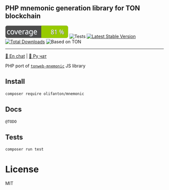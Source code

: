 PHP mnemonic generation library for TON blockchain
---

![Code Coverage Badge](./.github/badges/coverage.svg)
![Tests](https://github.com/olifanton/mnemonic/actions/workflows/tests.yml/badge.svg)
[![Latest Stable Version](https://poser.pugx.org/olifanton/mnemonic/v/stable)](https://packagist.org/packages/olifanton/mnemonic)
[![Total Downloads](https://poser.pugx.org/olifanton/mnemonic/downloads)](https://packagist.org/packages/olifanton/mnemonic)
![Based on TON](https://img.shields.io/badge/Based%20on-TON-blue)

---
[💬 En chat](https://t.me/olifanton_en) | [💬 Ру чат](https://t.me/olifanton_ru)

PHP port of [`tonweb-mnemonic`](https://github.com/toncenter/tonweb-mnemonic) JS library

## Install

```bash
composer require olifanton/mnemonic
```

## Docs

`@TODO`

## Tests

```bash
composer run test
```

# License

MIT
